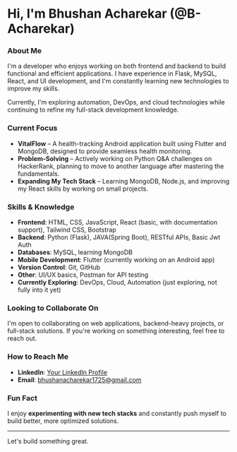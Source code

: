 # Hi, I'm Bhushan Acharekar (@B-Acharekar)

### About Me  
I'm a developer who enjoys working on both frontend and backend to build functional and efficient applications. I have experience in Flask, MySQL, React, and UI development, and I'm constantly learning new technologies to improve my skills.  

Currently, I'm exploring automation, DevOps, and cloud technologies while continuing to refine my full-stack development knowledge.

### Current Focus  
- **VitalFlow** – A health-tracking Android application built using Flutter and MongoDB, designed to provide seamless health monitoring.  
- **Problem-Solving** – Actively working on Python Q&A challenges on HackerRank, planning to move to another language after mastering the fundamentals.  
- **Expanding My Tech Stack** – Learning MongoDB, Node.js, and improving my React skills by working on small projects.  

### Skills & Knowledge  
- **Frontend**: HTML, CSS, JavaScript, React (basic, with documentation support), Tailwind CSS, Bootstrap  
- **Backend**: Python (Flask), JAVA(Spring Boot), RESTful APIs, Basic Jwt Auth  
- **Databases**: MySQL, learning MongoDB  
- **Mobile Development**: Flutter (currently working on an Android app)  
- **Version Control**: Git, GitHub  
- **Other**: UI/UX basics, Postman for API testing  
- **Currently Exploring**: DevOps, Cloud, Automation (just exploring, not fully into it yet)  

### Looking to Collaborate On  
I'm open to collaborating on web applications, backend-heavy projects, or full-stack solutions. If you're working on something interesting, feel free to reach out.  

### How to Reach Me  
- **LinkedIn**: [Your LinkedIn Profile](https://www.linkedin.com/in/your-link-here/)  
- **Email**: [bhushanacharekar1725@gmail.com](mailto:bhushanacharekar1725@gmail.com)  

### Fun Fact
I enjoy **experimenting with new tech stacks** and constantly push myself to build better, more optimized solutions.  

---

Let's build something great.  
